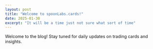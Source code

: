 ```yaml
---
layout: post
title: "Welcome to spoonLabs.cards!"
date: 2025-01-30
excerpt: "It will be a time just not sure what sort of time"
---
```

Welcome to the blog! Stay tuned for daily updates on trading cards and insights.
